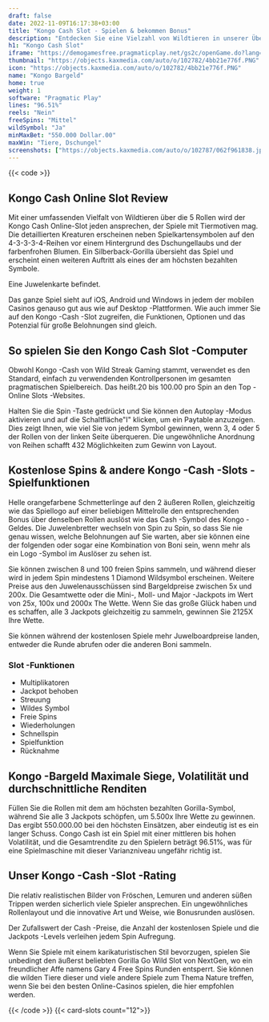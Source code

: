 ```yaml
---
draft: false
date: 2022-11-09T16:17:38+03:00
title: "Kongo Cash Slot - Spielen & bekommen Bonus"
description: "Entdecken Sie eine Vielzahl von Wildtieren in unserer Überprüfung des Kongo Cash Online Slot. Wir betrachten das Gameplay, die Boni und wie man das beste Casino -Angebot beansprucht."
h1: "Kongo Cash Slot"
iframe: "https://demogamesfree.pragmaticplay.net/gs2c/openGame.do?lang=en&cur=USD&gameSymbol=vs432congocash&websiteUrl=https%3A%2F%2Fdemogamesfree.pragmaticplay.net&jurisdiction=99&lobbyURL=https%3A%2F%2Fwww.pragmaticplay.com"
thumbnail: "https://objects.kaxmedia.com/auto/o/102782/4bb21e776f.PNG"
icon: "https://objects.kaxmedia.com/auto/o/102782/4bb21e776f.PNG"
name: "Kongo Bargeld"
home: true
weight: 1
software: "Pragmatic Play"
lines: "96.51%"
reels: "Nein"
freeSpins: "Mittel"
wildSymbol: "Ja"
minMaxBet: "550.000 Dollar.00"
maxWin: "Tiere, Dschungel"
screenshots: ["https://objects.kaxmedia.com/auto/o/102787/062f961838.jpeg"]
---
```


{{< code >}}<h2>Kongo Cash Online Slot Review</h2><p>Mit einer umfassenden Vielfalt von Wildtieren über die 5 Rollen wird der Kongo Cash Online-Slot jeden ansprechen, der Spiele mit Tiermotiven mag. Die detaillierten Kreaturen erscheinen neben Spielkartensymbolen auf den 4-3-3-3-4-Reihen vor einem Hintergrund des Dschungellaubs und der farbenfrohen Blumen. Ein Silberback-Gorilla übersieht das Spiel und erscheint einen weiteren Auftritt als eines der am höchsten bezahlten Symbole.</p><p>Eine Juwelenkarte befindet.</p><p>Das ganze Spiel sieht auf iOS, Android und Windows in jedem der mobilen Casinos genauso gut aus wie auf Desktop -Plattformen. Wie auch immer Sie auf den Kongo -Cash -Slot zugreifen, die Funktionen, Optionen und das Potenzial für große Belohnungen sind gleich.</p><h2>So spielen Sie den Kongo Cash Slot -Computer</h2><p>Obwohl Kongo -Cash von Wild Streak Gaming stammt, verwendet es den Standard, einfach zu verwendenden Kontrollpersonen im gesamten pragmatischen Spielbereich. Das heißt.20 bis 100.00 pro Spin an den Top -Online Slots -Websites.</p><p>Halten Sie die Spin -Taste gedrückt und Sie können den Autoplay -Modus aktivieren und auf die Schaltfläche"I" klicken, um ein Paytable anzuzeigen. Dies zeigt Ihnen, wie viel Sie von jedem Symbol gewinnen, wenn 3, 4 oder 5 der Rollen von der linken Seite überqueren. Die ungewöhnliche Anordnung von Reihen schafft 432 Möglichkeiten zum Gewinn von Layout.</p><h2>Kostenlose Spins & andere Kongo -Cash -Slots -Spielfunktionen</h2><p>Helle orangefarbene Schmetterlinge auf den 2 äußeren Rollen, gleichzeitig wie das Spiellogo auf einer beliebigen Mittelrolle den entsprechenden Bonus über denselben Rollen auslöst wie das Cash -Symbol des Kongo -Geldes. Die Juwelenbretter wechseln von Spin zu Spin, so dass Sie nie genau wissen, welche Belohnungen auf Sie warten, aber sie können eine der folgenden oder sogar eine Kombination von Boni sein, wenn mehr als ein Logo -Symbol im Auslöser zu sehen ist.</p><p>Sie können zwischen 8 und 100 freien Spins sammeln, und während dieser wird in jedem Spin mindestens 1 Diamond Wildsymbol erscheinen. Weitere Preise aus den Juwelenausschüssen sind Bargeldpreise zwischen 5x und 200x. Die Gesamtwette oder die Mini-, Moll- und Major -Jackpots im Wert von 25x, 100x und 2000x The Wette. Wenn Sie das große Glück haben und es schaffen, alle 3 Jackpots gleichzeitig zu sammeln, gewinnen Sie 2125X Ihre Wette.</p><p>Sie können während der kostenlosen Spiele mehr Juwelboardpreise landen, entweder die Runde abrufen oder die anderen Boni sammeln.</p><h3>
Slot -Funktionen</h3><ul>
<li></span>
Multiplikatoren</li>
<li></span>
Jackpot behoben</li>
<li></span>
Streuung</li>
<li></span>
Wildes Symbol</li>
<li></span>
Freie Spins</li>
<li></span>
Wiederholungen</li>
<li></span>
Schnellspin</li>
<li></span>
Spielfunktion</li>
<li></span>
Rücknahme</li></ul><h2>Kongo -Bargeld Maximale Siege, Volatilität und durchschnittliche Renditen</h2><p>Füllen Sie die Rollen mit dem am höchsten bezahlten Gorilla-Symbol, während Sie alle 3 Jackpots schöpfen, um 5.500x Ihre Wette zu gewinnen. Das ergibt 550.000.00 bei den höchsten Einsätzen, aber eindeutig ist es ein langer Schuss. Congo Cash ist ein Spiel mit einer mittleren bis hohen Volatilität, und die Gesamtrendite zu den Spielern beträgt 96.51%, was für eine Spielmaschine mit dieser Varianzniveau ungefähr richtig ist.</p><h2>Unser Kongo -Cash -Slot -Rating</h2><p>Die relativ realistischen Bilder von Fröschen, Lemuren und anderen süßen Trippen werden sicherlich viele Spieler ansprechen. Ein ungewöhnliches Rollenlayout und die innovative Art und Weise, wie Bonusrunden auslösen.</p><p>Der Zufallswert der Cash -Preise, die Anzahl der kostenlosen Spiele und die Jackpots -Levels verleihen jedem Spin Aufregung.</p><p>Wenn Sie Spiele mit einem karikaturistischen Stil bevorzugen, spielen Sie unbedingt den äußerst beliebten Gorilla Go Wild Slot von NextGen, wo ein freundlicher Affe namens Gary 4 Free Spins Runden entsperrt. Sie können die wilden Tiere dieser und viele andere Spiele zum Thema Nature treffen, wenn Sie bei den besten Online-Casinos spielen, die hier empfohlen werden.</p>{{< /code >}}
{{< card-slots count="12">}}